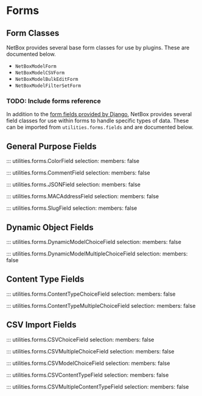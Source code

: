 # Forms

## Form Classes

NetBox provides several base form classes for use by plugins. These are documented below.

* `NetBoxModelForm`
* `NetBoxModelCSVForm`
* `NetBoxModelBulkEditForm`
* `NetBoxModelFilterSetForm`

### TODO: Include forms reference

In addition to the [form fields provided by Django](https://docs.djangoproject.com/en/stable/ref/forms/fields/), NetBox provides several field classes for use within forms to handle specific types of data. These can be imported from `utilities.forms.fields` and are documented below.

## General Purpose Fields

::: utilities.forms.ColorField
    selection:
      members: false

::: utilities.forms.CommentField
    selection:
      members: false

::: utilities.forms.JSONField
    selection:
      members: false

::: utilities.forms.MACAddressField
    selection:
      members: false

::: utilities.forms.SlugField
    selection:
      members: false

## Dynamic Object Fields

::: utilities.forms.DynamicModelChoiceField
    selection:
      members: false

::: utilities.forms.DynamicModelMultipleChoiceField
    selection:
      members: false

## Content Type Fields

::: utilities.forms.ContentTypeChoiceField
    selection:
      members: false

::: utilities.forms.ContentTypeMultipleChoiceField
    selection:
      members: false

## CSV Import Fields

::: utilities.forms.CSVChoiceField
    selection:
      members: false

::: utilities.forms.CSVMultipleChoiceField
    selection:
      members: false

::: utilities.forms.CSVModelChoiceField
    selection:
      members: false

::: utilities.forms.CSVContentTypeField
    selection:
      members: false

::: utilities.forms.CSVMultipleContentTypeField
    selection:
      members: false
